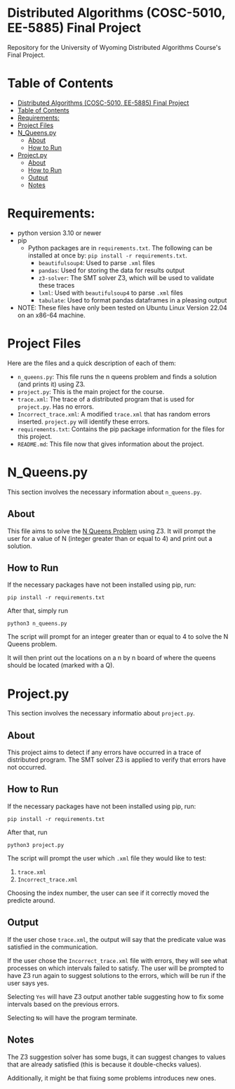 # Distributed Algorithms (COSC-5010, EE-5885) Final Project

Repository for the University of Wyoming Distributed Algorithms Course's Final Project.

# Table of Contents
- [Distributed Algorithms (COSC-5010, EE-5885) Final Project](#distributed-algorithms-cosc-5010-ee-5885-final-project)
- [Table of Contents](#table-of-contents)
- [Requirements:](#requirements)
- [Project Files](#project-files)
- [N\_Queens.py](#n_queenspy)
  - [About](#about)
  - [How to Run](#how-to-run)
- [Project.py](#projectpy)
  - [About](#about-1)
  - [How to Run](#how-to-run-1)
  - [Output](#output)
  - [Notes](#notes)


# Requirements:
* python version 3.10 or newer
* pip
  * Python packages are in `requirements.txt`. The following can be installed at once by: `pip install -r requirements.txt`.
    * `beautifulsoup4`: Used to parse `.xml` files
    * `pandas`: Used for storing the data for results output
    * `z3-solver`: The SMT solver Z3, which will be used to validate these traces
    * `lxml`: Used with `beautifulsoup4` to parse `.xml` files
    * `tabulate`: Used to format pandas dataframes in a pleasing output
* NOTE: These files have only been tested on Ubuntu Linux Version 22.04 on an x86-64 machine.
  
# Project Files

Here are the files and a quick description of each of them:

* `n_queens.py`: This file runs the n queens problem and finds a solution (and prints it) using Z3. 
* `project.py`: This is the main project for the course.
* `trace.xml`: The trace of a distributed program that is used for `project.py`. Has no errors.
* `Incorrect_trace.xml`: A modified `trace.xml` that has random errors inserted. `project.py` will identify these errors.
* `requirements.txt`: Contains the pip package information for the files for this project.
* `README.md`: This file now that gives information about the project.

# N_Queens.py

This section involves the necessary information about `n_queens.py`.

## About

This file aims to solve the [N Queens Problem](https://en.wikipedia.org/wiki/Eight_queens_puzzle) using Z3.
It will prompt the user for a value of N (integer greater than or equal to 4) and print out a solution.

## How to Run

If the necessary packages have not been installed using pip, run:
```
pip install -r requirements.txt
```

After that, simply run 
```
python3 n_queens.py
```

The script will prompt for an integer greater than or equal to 4 to solve the N Queens problem.

It will then print out the locations on a n by n board of where the queens should be located (marked with a Q).

# Project.py

This section involves the necessary informatio about `project.py`.

## About 

This project aims to detect if any errors have occurred in a trace of distributed program. 
The SMT solver Z3 is applied to verify that errors have not occurred.

## How to Run

If the necessary packages have not been installed using pip, run:
```
pip install -r requirements.txt
```

After that, run 
```
python3 project.py
```

The script will prompt the user which `.xml` file they would like to test: 
1. `trace.xml`
2. `Incorrect_trace.xml`

Choosing the index number, the user can see if it correctly moved the predicte around.

## Output

If the user chose `trace.xml`, the output will say that the predicate value was satisfied in the communication.

If the user chose the `Incorrect_trace.xml` file with errors, they will see what processes on which intervals failed to satisfy.
The user will be prompted to have Z3 run again to suggest solutions to the errors, which will be run if the user says yes.

Selecting `Yes` will have Z3 output another table suggesting how to fix some intervals based on the previous errors.

Selecting `No` will have the program terminate.

## Notes

The Z3 suggestion solver has some bugs, it can suggest changes to values that are already satisfied (this is because it double-checks values).

Additionally, it might be that fixing some problems introduces new ones.
